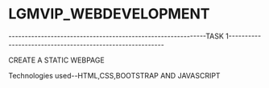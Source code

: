 # LGMVIP_WEBDEVELOPMENT
-------------------------------------------------------------TASK 1----------------------------------------------------------

CREATE A STATIC WEBPAGE

Technologies used--HTML,CSS,BOOTSTRAP AND JAVASCRIPT
